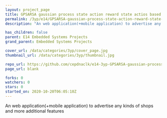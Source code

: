```yaml
---
layout: project_page
title: GPSARSA gaussian process state action reward state actios based SITNSHOP
permalink: /3yp/e14/GPSARSA-gaussian-process-state-action-reward-state-actios-based-SITNSHOP
description: "An web application(+mobile application) to advertise any kinds of shops and more additional features"

has_children: false
parent: E14 Embedded Systems Projects
grand_parent: Embedded Systems Projects

cover_url: /data/categories/3yp/cover_page.jpg
thumbnail_url: /data/categories/3yp/thumbnail.jpg

repo_url: https://github.com/cepdnaclk/e14-3yp-GPSARSA-gaussian-process-state-action-reward-state-actios-based-SITNSHOP
page_url: blank

forks: 0
watchers: 0
stars: 0
started_on: 2020-10-20T06:05:10Z
---
```

An web application(+mobile application) to advertise any kinds of shops and more additional features

